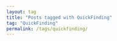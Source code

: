 ```yaml
---
layout: tag
title: "Posts tagged with QuickFinding"
tag: "QuickFinding"
permalink: /tags/quickfinding/
---
```

